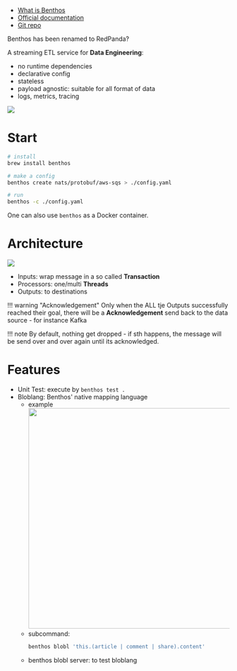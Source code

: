 
- [What is Benthos](https://www.youtube.com/watch?v=88DSzCFV4Ng&t=1s&ab_channel=Jeffail)
- [Official documentation](https://docs.redpanda.com/redpanda-connect/get-started/about/)
- [Git repo](https://github.com/redpanda-data/connect)

Benthos has been renamed to RedPanda?

A streaming ETL service for **Data Engineering**:

- no runtime dependencies
- declarative config
- stateless
- payload agnostic: suitable for all format of data
- logs, metrics, tracing

<img src="../benthos_imgs/example.png" />


# Start
```bash
# install
brew install benthos

# make a config
benthos create nats/protobuf/aws-sqs > ./config.yaml

# run
benthos -c ./config.yaml
```

One can also use `benthos` as a Docker container.


# Architecture

<img src="../benthos_imgs/architecture.png" />

- Inputs: wrap message in a so called **Transaction**
- Processors: one/multi **Threads**
- Outputs: to destinations

!!! warning "Acknowledgement"
    Only when the ALL tje Outputs successfully reached their goal, there will be a **Acknowledgement** send back to the data source - for instance Kafka

!!! note
    By default, nothing get dropped - if sth happens, the message will be send over and over again until its acknowledged.



# Features

- Unit Test: execute by `benthos test .`
- Bloblang: Benthos' native mapping language
    - example
        <img src="../benthos_imgs/bloblang.png" width=500 />
    - subcommand: 
        ```bash
        benthos blobl 'this.(article | comment | share).content'
        ```
    - benthos blobl server: to test bloblang
